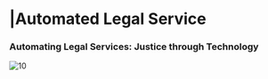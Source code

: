 # |Automated Legal Service
### Automating Legal Services: Justice through Technology
 
 ![10](https://user-images.githubusercontent.com/76967004/111314791-7f7f2500-8640-11eb-83ef-e4ceda618a3e.jpg)
